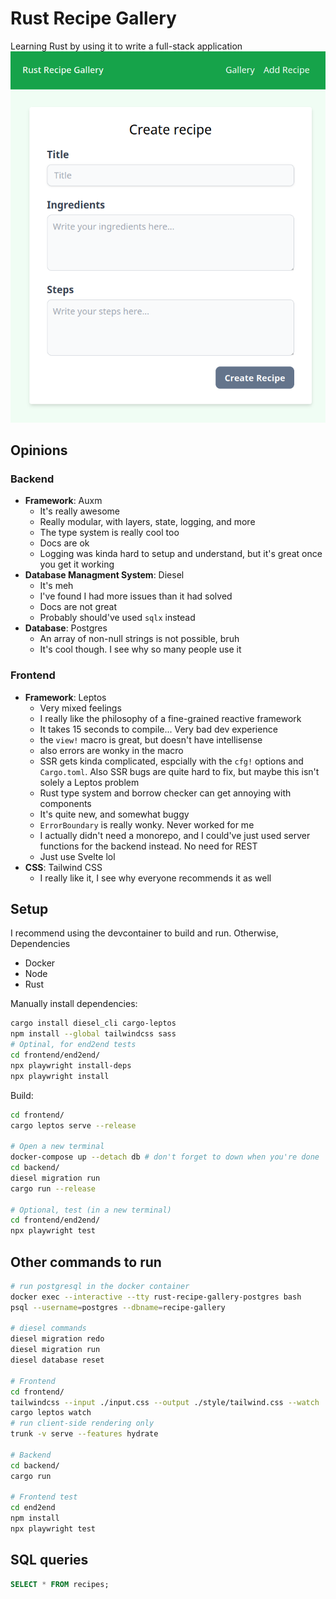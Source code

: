 # Rust Recipe Gallery
Learning Rust by using it to write a full-stack application
![](screenshot.png)

## Opinions
### Backend
- **Framework**: Auxm
    - It's really awesome
    - Really modular, with layers, state, logging, and more
    - The type system is really cool too
    - Docs are ok
    - Logging was kinda hard to setup and understand, but it's great once you get it working
- **Database Managment System**: Diesel
    - It's meh
    - I've found I had more issues than it had solved
    - Docs are not great
    - Probably should've used `sqlx` instead
- **Database**: Postgres
    - An array of non-null strings is not possible, bruh
    - It's cool though. I see why so many people use it

### Frontend
- **Framework**: Leptos
    - Very mixed feelings
    - I really like the philosophy of a fine-grained reactive framework
    - It takes 15 seconds to compile... Very bad dev experience
    - the `view!` macro is great, but doesn't have intellisense
    - also errors are wonky in the macro
    - SSR gets kinda complicated, espcially with the `cfg!` options and `Cargo.toml`. Also SSR bugs are quite hard to fix, but maybe this isn't solely a Leptos problem
    - Rust type system and borrow checker can get annoying with components
    - It's quite new, and somewhat buggy
    - `ErrorBoundary` is really wonky. Never worked for me
    - I actually didn't need a monorepo, and I could've just used server functions for the backend instead. No need for REST
    - Just use Svelte lol
- **CSS**: Tailwind CSS
    - I really like it, I see why everyone recommends it as well

## Setup

I recommend using the devcontainer to build and run. Otherwise,\
Dependencies
- Docker
- Node
- Rust

Manually install dependencies:
```bash
cargo install diesel_cli cargo-leptos
npm install --global tailwindcss sass
# Optinal, for end2end tests
cd frontend/end2end/
npx playwright install-deps
npx playwright install
```
Build:
```bash
cd frontend/
cargo leptos serve --release

# Open a new terminal
docker-compose up --detach db # don't forget to down when you're done
cd backend/
diesel migration run
cargo run --release

# Optional, test (in a new terminal)
cd frontend/end2end/
npx playwright test
```

## Other commands to run
```bash
# run postgresql in the docker container
docker exec --interactive --tty rust-recipe-gallery-postgres bash
psql --username=postgres --dbname=recipe-gallery

# diesel commands
diesel migration redo
diesel migration run
diesel database reset

# Frontend
cd frontend/
tailwindcss --input ./input.css --output ./style/tailwind.css --watch
cargo leptos watch
# run client-side rendering only
trunk -v serve --features hydrate

# Backend
cd backend/
cargo run

# Frontend test
cd end2end
npm install
npx playwright test
```

## SQL queries
```sql
SELECT * FROM recipes;
```
